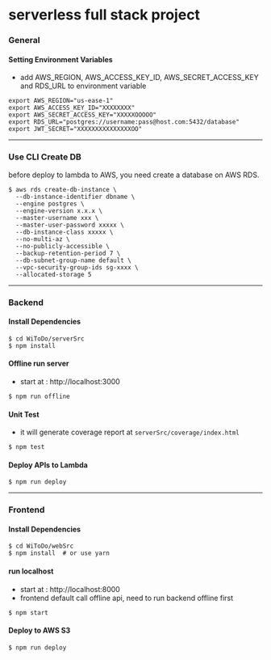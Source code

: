 # serverless full stack project

### General

#### Setting Environment Variables
- add AWS_REGION, AWS_ACCESS_KEY_ID, AWS_SECRET_ACCESS_KEY and RDS_URL to environment variable
```shell
export AWS_REGION="us-ease-1"
export AWS_ACCESS_KEY_ID="XXXXXXXX"
export AWS_SECRET_ACCESS_KEY="XXXXXOOOOO"
export RDS_URL="postgres://username:pass@host.com:5432/database"
export JWT_SECRET="XXXXXXXXXXXXXXXOO"
```

---

### Use CLI Create DB
before deploy to lambda to AWS, you need create a database on AWS RDS.
```shell
$ aws rds create-db-instance \
  --db-instance-identifier dbname \
  --engine postgres \
  --engine-version x.x.x \
  --master-username xxx \
  --master-user-password xxxxx \
  --db-instance-class xxxxx \
  --no-multi-az \
  --no-publicly-accessible \
  --backup-retention-period 7 \
  --db-subnet-group-name default \
  --vpc-security-group-ids sg-xxxx \
  --allocated-storage 5
```

---

### Backend

#### Install Dependencies
```shell
$ cd WiToDo/serverSrc
$ npm install
```

#### Offline run server
- start at : http://localhost:3000

```shell
$ npm run offline
```

#### Unit Test
- it will generate coverage report at `serverSrc/coverage/index.html`
```shell
$ npm test
```

#### Deploy APIs to Lambda
```shell
$ npm run deploy
```

---

### Frontend

#### Install Dependencies
```shell
$ cd WiToDo/webSrc
$ npm install  # or use yarn
```

#### run localhost
- start at : http://localhost:8000
- frontend default call offline api, need to run backend offline first
```shell
$ npm start
```

#### Deploy to AWS S3
```shell
$ npm run deploy
```
